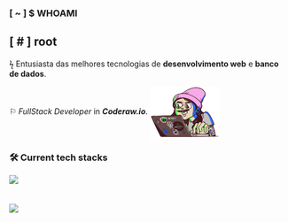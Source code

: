 ### [ ~ ] $ WHOAMI 
## [ # ] root

ϟ Entusiasta das melhores tecnologias de **desenvolvimento web** e **banco de dados**. 

⚐ _FullStack_ _Developer_ in _**Coderaw.io**_.
 <img src="/programer.gif" alt="programer-image" align="center" width="25%" /> 
<br>

### :hammer_and_wrench: Current tech stacks
<p align="start">
  <a href="https://skillicons.dev">
    <img src="https://skillicons.dev/icons?i=angular,react,nextjs,nodejs,express,adonis,nest,vitest,jest,cypress,kafka,postgres,mongodb,redis,docker" />
  </a>
</p>

<br>
<div>
 <img height="200px" align="center" src="https://github-readme-stats.vercel.app/api?username=black-adm&show_icons=true&theme=midnight-purple&include_all_commits=true&count_private=true" />
</div>
